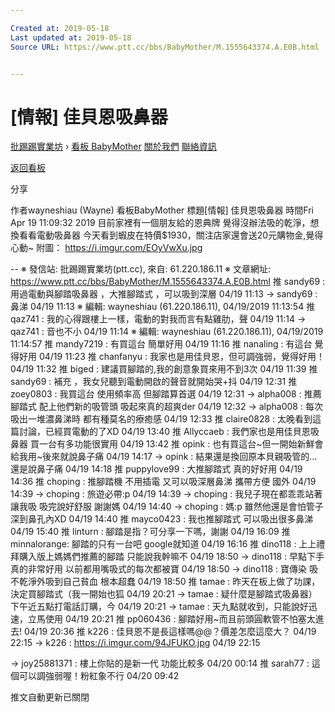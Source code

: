 ```yaml
---

Created at: 2019-05-18
Last updated at: 2019-05-18
Source URL: https://www.ptt.cc/bbs/BabyMother/M.1555643374.A.E0B.html


---
```


# [情報] 佳貝恩吸鼻器


[批踢踢實業坊](https://www.ptt.cc/bbs/) › [看板 BabyMother](https://www.ptt.cc/bbs/BabyMother/index.html) [關於我們](https://www.ptt.cc/about.html) [聯絡資訊](https://www.ptt.cc/contact.html)

[返回看板](https://www.ptt.cc/bbs/BabyMother/index.html)

分享

作者wayneshiau (Wayne)
看板BabyMother
標題\[情報\] 佳貝恩吸鼻器
時間Fri Apr 19 11:09:32 2019
目前家裡有一個朋友給的恩典牌 覺得沒辦法吸的乾淨，想換看看電動吸鼻器 今天看到蝦皮在特價$1930，關注店家還會送20元購物金,覺得心動~ 附圖： <https://i.imgur.com/EOyVwXu.jpg>

\-- ※ 發信站: 批踢踢實業坊(ptt.cc), 來自: 61.220.186.11 ※ 文章網址: <https://www.ptt.cc/bbs/BabyMother/M.1555643374.A.E0B.html>
推 sandy69 : 用過電動與腳踏吸鼻器 ，大推腳踏式 ，可以吸到深層 04/19 11:13
→ sandy69 : 鼻涕 04/19 11:13
※ 編輯: wayneshiau (61.220.186.11), 04/19/2019 11:13:54
推 qaz741 : 我的心得跟樓上一樣，電動的對我而言有點雞肋，聲 04/19 11:14
→ qaz741 : 音也不小 04/19 11:14
※ 編輯: wayneshiau (61.220.186.11), 04/19/2019 11:14:57
推 mandy7219 : 有買這台 簡單好用 04/19 11:16
推 nanaling : 有這台 覺得好用 04/19 11:23
推 chanfanyu : 我家也是用佳貝恩，但可調強弱，覺得好用！ 04/19 11:32
推 biged : 建議買腳踏的,我的創意象買來用不到3次 04/19 11:39
推 sandy69 : 補充 ，我女兒聽到電動開啟的聲音就開始哭+抖 04/19 12:31
推 zoey0803 : 我買這台 使用頻率高 但腳踏算首選 04/19 12:31
→ alpha008 : 推薦腳踏式 配上他們新的吸管頭 吸起來真的超爽der 04/19 12:32
→ alpha008 : 每次吸出一堆濃鼻涕時 都有種莫名的療癒感 04/19 12:33
推 claire0828 : 太晚看到這篇討論，已經買電動的了XD 04/19 13:40
推 Allyccaeb : 我們家也是用佳貝恩吸鼻器 買一台有多功能很實用 04/19 13:42
推 opink : 也有買這台~但一開始新鮮會給我用~後來就說鼻子痛 04/19 14:17
→ opink : 結果還是換回原本貝親吸管的...還是說鼻子痛 04/19 14:18
推 puppylove99 : 大推腳踏式 真的好好用 04/19 14:36
推 choping : 推腳踏機 不用插電 又可以吸深層鼻涕 攜帶方便 國外 04/19 14:39
→ choping : 旅遊必帶:p 04/19 14:39
→ choping : 我兒子現在都乖乖站著讓我吸 吸完說好舒服 謝謝媽 04/19 14:40
→ choping : 媽:p 雖然他還是會怕管子深到鼻孔內XD 04/19 14:40
推 mayco0423 : 我也推腳踏式 可以吸出很多鼻涕 04/19 15:40
推 linturn : 腳踏是指？可分享一下嗎，謝謝 04/19 16:09
推 minnalorange: 腳踏的只有一台吧 google就知道 04/19 16:16
推 dino118 : 上上禮拜購入版上媽媽們推薦的腳踏 只能說我幹嘛不 04/19 18:50
→ dino118 : 早點下手 真的非常好用 以前都用嘴吸式的每次都被寶 04/19 18:50
→ dino118 : 寶傳染 吸不乾淨外吸到自己貧血 根本超蠢 04/19 18:50
推 tamae : 昨天在板上做了功課，決定買腳踏式（我一開始也狐 04/19 20:21
→ tamae : 疑什麼是腳踏式吸鼻器）下午近五點打電話訂購，今 04/19 20:21
→ tamae : 天九點就收到，只能說好迅速，立馬使用 04/19 20:21
推 pp060436 : 腳踏好用~而且前頭圓軟管不怕塞太進去! 04/19 20:36
推 k226 : 佳貝恩不是長這樣嗎@@？價差怎麼這麼大？ 04/19 22:15
→ k226 : <https://i.imgur.com/94JFUKO.jpg> 04/19 22:15

→ joy25881371 : 樓上你貼的是新一代 功能比較多 04/20 00:14
推 sarah77 : 這個可以調強弱喔！粉紅象不行 04/20 09:42

推文自動更新已關閉

